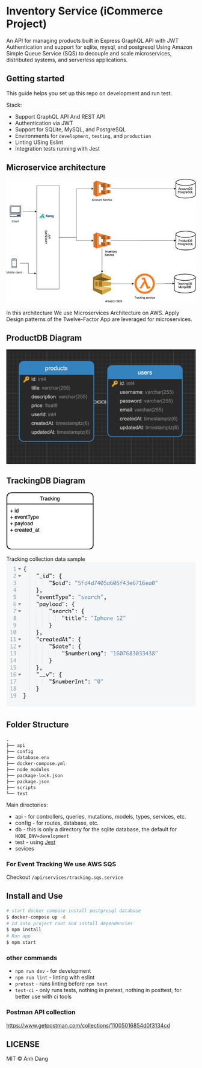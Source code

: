 # Inventory Service (iCommerce Project)

An API for managing products built in Express GraphQL API with JWT Authentication and support for sqlite, mysql, and postgresql
Using Amazon Simple Queue Service (SQS) to decouple and scale microservices, distributed systems, and serverless applications.


## Getting started

This guide helps you set up this repo on development and run test.  

Stack:
- Support GraphQL API And REST API
- Authentication via JWT
- Support for SQLite, MySQL, and PostgreSQL
- Environments for `development`, `testing`, and `production`
- Linting USing Eslint 
- Integration tests running with Jest

## Microservice architecture

![microservices](./readme/microservices-architecture.png)

In this architecture We use Microservices Architecture on AWS. Apply Design patterns of the Twelve-Factor App are leveraged for microservices.

## ProductDB Diagram

![microservices](./readme/product-service-schema.png)

## TrackingDB Diagram
![microservices](./readme/tracking-collection.png)

Tracking collection data sample
![microservices](./readme/tracking-collection-data.png)


## Folder Structure
```
.
├── api
├── config
├── database.env
├── docker-compose.yml
├── node_modules
├── package-lock.json
├── package.json
├── scripts
└── test
```
Main directories:

- api - for controllers, queries, mutations, models, types, services, etc.
- config - for routes, database, etc.
- db - this is only a directory for the sqlite database, the default for `NODE_ENV=development`
- test - using [Jest](https://github.com/facebook/jest)
- sevices

### For Event Tracking We use AWS SQS 
Checkout ```/api/services/tracking.sqs.service```


## Install and Use
```sh
# start docker compose install postgresql database
$ docker-compose up -d
# cd into project root and install dependencies
$ npm install 
# Run app 
$ npm start 
```
 
### other commands

- `npm run dev` - for development
- `npm run lint` - linting with eslint
- `pretest` - runs linting before `npm test`
- `test-ci` - only runs tests, nothing in pretest, nothing in posttest, for better use with ci tools

### Postman API collection

https://www.getpostman.com/collections/11005016854d0f3134cd


## LICENSE

MIT © Anh Dang
